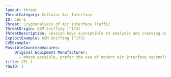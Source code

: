```yaml
---
layout: threat
ThreatCategory: Cellular Air Interface
ID: CEL-1
Threat: Cryptanalysis of Air Interface Traffic
ThreatOrigin: GSM Sniffing [^173]
ThreatDescription: Session keys susceptible to analysis and cracking during transmission between a mobile device and cellular operator.
ExploitExample: GSM Sniffing [^173]
CVEExample:
PossibleCountermeasures:
    Original Equipment Manufacturer:
      - Where possible, prefer the use of modern air interface technologies to ensure stronger cryptographic algorithms are used.
title: CEL-1
rawID: 1
---
```

